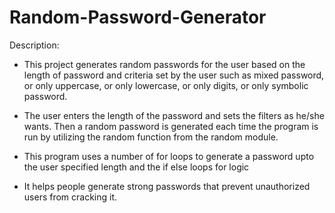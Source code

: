 # Random-Password-Generator
Description:

- This project generates random passwords for the user based on the length of password and criteria set by the user such as mixed password, or only uppercase, or only lowercase, or only digits, or only symbolic password.

- The user enters the length of the password and sets the filters as he/she wants. Then a random password is generated each time the program is run by utilizing the random function from the random module.

- This program uses a number of for loops to generate a password upto the user specified length and the if else loops for logic

- It helps people generate strong passwords that prevent unauthorized users from cracking it.
